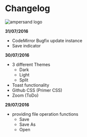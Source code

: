 # Changelog

![ampersand logo](https://source.unsplash.com/random/600x200)

__31/07/2016__

* CodeMirror Bugfix update instance
* Save indicator

__30/07/2016__

* 3 different Themes
	* Dark
    * Light
    * Split
* Toast functionality
* Github CSS (Primer CSS)
* Zoom (ToDo)

__29/07/2016__

* providing file operation functions
	* Save
    * Save As
    * Open